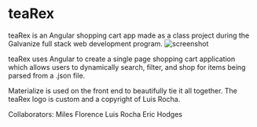 teaRex
========
teaRex is an Angular shopping cart app made as a class project during the Galvanize full stack web development program.
![screenshot](http://i.imgur.com/w0F44hP.png)

teaRex uses Angular to create a single page shopping cart application which allows users to dynamically search, filter, and shop for items being parsed from a .json file.

Materialize is used on the front end to beautifully tie it all together.
The teaRex logo is custom and a copyright of Luis Rocha.

Collaborators:
Miles Florence
Luis Rocha
Eric Hodges

